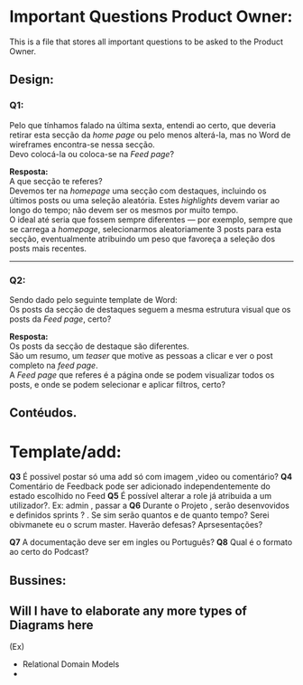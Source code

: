 # Important Questions Product Owner:

This is a file that stores all important questions to be asked to the Product Owner.


## Design:

### Q1:

Pelo que tínhamos falado na última sexta, entendi ao certo, que deveria retirar esta secção da *home page* ou pelo menos alterá-la, mas no Word de wireframes encontra-se nessa secção.  
Devo colocá-la ou coloca-se na *Feed page*?

**Resposta:**  
A que secção te referes?  
Devemos ter na *homepage* uma secção com destaques, incluindo os últimos posts ou uma seleção aleatória. Estes *highlights* devem variar ao longo do tempo; não devem ser os mesmos por muito tempo.  
O ideal até seria que fossem sempre diferentes — por exemplo, sempre que se carrega a *homepage*, selecionarmos aleatoriamente 3 posts para esta secção, eventualmente atribuindo um peso que favoreça a seleção dos posts mais recentes.

---

### Q2:
Sendo dado pelo seguinte template de Word:  
Os posts da secção de destaques seguem a mesma estrutura visual que os posts da *Feed page*, certo?

**Resposta:**  
Os posts da secção de destaque são diferentes.  
São um resumo, um *teaser* que motive as pessoas a clicar e ver o post completo na *feed page*.  
A *Feed page* que referes é a página onde se podem visualizar todos os posts, e onde se podem selecionar e aplicar filtros, certo?




## Contéudos.

# Template/add:
**Q3** É possivel postar só uma add só com imagem ,video ou comentário?
**Q4** Comentário de Feedback pode ser adicionado independentemente do estado escolhido no Feed 
**Q5** É possível alterar a role já atribuida a um utilizador?. Ex: admin , passar a 
**Q6** Durante o Projeto , serão desenvovidos e definidos sprints ? . 
Se sim serão quantos e de quanto tempo?
Serei obivmanete eu o scrum master. Haverão defesas? Aprsesentações?

**Q7** A documentação deve ser em ingles ou Português?
**Q8** Qual é o formato ao certo do Podcast?


## Bussines:
## Will I have to elaborate any more types of Diagrams here 
(Ex)
  - Relational Domain Models
  - 
